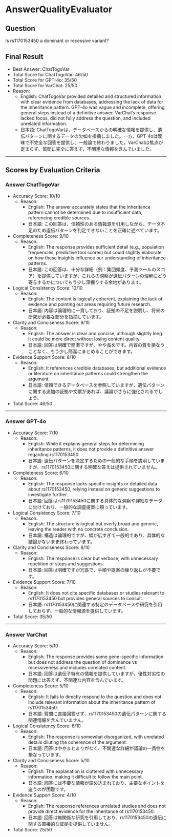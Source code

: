 # AnswerQualityEvaluator

## Question

Is rs1170153450 a dominant or recessive variant?

## Final Result

- Best Answer: ChatTogoVar
- Total Score for ChatTogoVar: 46/50
- Total Score for GPT-4o: 35/50
- Total Score for VarChat: 25/50
- Reason:
  - English: ChatTogoVar provided detailed and structured information with clear evidence from databases, addressing the lack of data for the inheritance pattern. GPT-4o was vague and incomplete, offering general steps instead of a definitive answer. VarChat’s response lacked focus, did not fully address the question, and included unrelated information.
  - 日本語: ChatTogoVarは、データベースからの明確な情報を提供し、遺伝パターンに関するデータの欠如を指摘しました。一方、GPT-4oは曖昧で不完全な回答を提供し、一般論で終わりました。VarChatは焦点が定まらず、質問に完全に答えず、不関連な情報を含んでいました。

---

## Scores by Evaluation Criteria

### Answer ChatTogoVar
- Accuracy Score: 10/10
  - Reason: 
    - English: The answer accurately states that the inheritance pattern cannot be determined due to insufficient data, referencing credible sources.
    - 日本語: この回答は、信頼性のある情報源を引用しながら、データ不足のため遺伝パターンを判定できないことを正確に述べています。
- Completeness Score: 9/10
  - Reason: 
    - English: The response provides sufficient detail (e.g., population frequencies, predictive tool scores) but could slightly elaborate on how these insights influence our understanding of inheritance patterns.
    - 日本語: この回答は、十分な詳細（例：集団頻度、予測ツールのスコア）を提供していますが、これらの洞察が遺伝パターンの理解にどう寄与するかについてもう少し深掘りする余地があります。
- Logical Consistency Score: 10/10
  - Reason: 
    - English: The content is logically coherent, explaining the lack of evidence and pointing out areas requiring future research.
    - 日本語: 内容は論理的に一貫しており、証拠の不足を説明し、将来の研究が必要な部分を指摘しています。
- Clarity and Conciseness Score: 9/10
  - Reason: 
    - English: The answer is clear and concise, although slightly long. It could be more direct without losing content quality.
    - 日本語: 回答は明確で簡潔ですが、やや長めです。内容の質を損なうことなく、もう少し簡潔にまとめることができます。
- Evidence Support Score: 8/10
  - Reason: 
    - English: It references credible databases, but additional evidence or literature on inheritance patterns could strengthen the argument.
    - 日本語: 信頼できるデータベースを参照していますが、遺伝パターンに関する追加の証拠や文献があれば、議論がさらに強化されるでしょう。
- Total Score: 46/50

---

### Answer GPT-4o
- Accuracy Score: 7/10
  - Reason: 
    - English: While it explains general steps for determining inheritance patterns, it does not provide a definitive answer regarding rs1170153450.
    - 日本語: 遺伝パターンを決定するための一般的な手順を説明していますが、rs1170153450に関する明確な答えは提供されていません。
- Completeness Score: 6/10
  - Reason: 
    - English: The response lacks specific insights or detailed data about rs1170153450, relying instead on generic suggestions to investigate further.
    - 日本語: 回答はrs1170153450に関する具体的な洞察や詳細なデータに欠けており、一般的な調査提案に頼っています。
- Logical Consistency Score: 7/10
  - Reason: 
    - English: The structure is logical but overly broad and generic, leaving the reader with no concrete conclusion.
    - 日本語: 構造は論理的ですが、幅が広すぎて一般的であり、具体的な結論がないまま終わっています。
- Clarity and Conciseness Score: 8/10
  - Reason: 
    - English: The response is clear but verbose, with unnecessary repetition of steps and suggestions.
    - 日本語: 回答は明確ですが冗長で、手順や提案の繰り返しが不要です。
- Evidence Support Score: 7/10
  - Reason: 
    - English: It does not cite specific databases or studies relevant to rs1170153450 but provides general sources to consult.
    - 日本語: rs1170153450に関連する特定のデータベースや研究を引用しておらず、一般的な情報源を提供しています。
- Total Score: 35/50

---

### Answer VarChat
- Accuracy Score: 5/10
  - Reason: 
    - English: The response provides some gene-specific information but does not address the question of dominance vs recessiveness and includes unrelated content.
    - 日本語: 回答は遺伝子特有の情報を提供していますが、優性対劣性の問題には答えず、不関連な内容を含んでいます。
- Completeness Score: 5/10
  - Reason: 
    - English: It fails to directly respond to the question and does not include relevant information about the inheritance pattern of rs1170153450.
    - 日本語: 質問に直接回答せず、rs1170153450の遺伝パターンに関する関連情報を含んでいません。
- Logical Consistency Score: 6/10
  - Reason: 
    - English: The response is somewhat disorganized, with unrelated details diluting the coherence of the argument.
    - 日本語: 回答はややまとまりがなく、不関連な詳細が議論の一貫性を損なっています。
- Clarity and Conciseness Score: 5/10
  - Reason: 
    - English: The explanation is cluttered with unnecessary information, making it difficult to follow the main point.
    - 日本語: 回答には不要な情報が詰め込まれており、主要なポイントを追うのが困難です。
- Evidence Support Score: 4/10
  - Reason: 
    - English: The response references unrelated studies and does not provide direct evidence for the inheritance of rs1170153450.
    - 日本語: 回答は無関係な研究を引用しており、rs1170153450の遺伝に関する直接的な証拠を提供していません。
- Total Score: 25/50